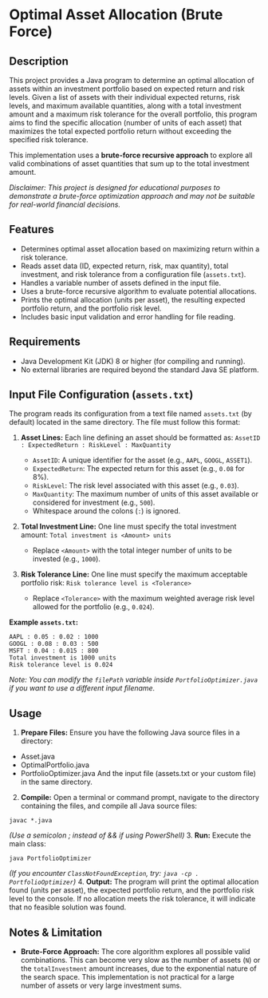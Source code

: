 # Optimal Asset Allocation (Brute Force)

## Description

This project provides a Java program to determine an optimal allocation of assets within an investment portfolio based on expected return and risk levels. Given a list of assets with their individual expected returns, risk levels, and maximum available quantities, along with a total investment amount and a maximum risk tolerance for the overall portfolio, this program aims to find the specific allocation (number of units of each asset) that maximizes the total expected portfolio return without exceeding the specified risk tolerance.

This implementation uses a **brute-force recursive approach** to explore all valid combinations of asset quantities that sum up to the total investment amount.

*Disclaimer: This project is designed for educational purposes to demonstrate a brute-force optimization approach and may not be suitable for real-world financial decisions.*

## Features

* Determines optimal asset allocation based on maximizing return within a risk tolerance.
* Reads asset data (ID, expected return, risk, max quantity), total investment, and risk tolerance from a configuration file (`assets.txt`).
* Handles a variable number of assets defined in the input file.
* Uses a brute-force recursive algorithm to evaluate potential allocations.
* Prints the optimal allocation (units per asset), the resulting expected portfolio return, and the portfolio risk level.
* Includes basic input validation and error handling for file reading.

## Requirements

* Java Development Kit (JDK) 8 or higher (for compiling and running).
* No external libraries are required beyond the standard Java SE platform.

## Input File Configuration (`assets.txt`)

The program reads its configuration from a text file named `assets.txt` (by default) located in the same directory. The file must follow this format:

1.  **Asset Lines:** Each line defining an asset should be formatted as:
    `AssetID : ExpectedReturn : RiskLevel : MaxQuantity`
    * `AssetID`: A unique identifier for the asset (e.g., `AAPL`, `GOOGL`, `ASSET1`).
    * `ExpectedReturn`: The expected return for this asset (e.g., `0.08` for 8%).
    * `RiskLevel`: The risk level associated with this asset (e.g., `0.03`).
    * `MaxQuantity`: The maximum number of units of this asset available or considered for investment (e.g., `500`).
    * Whitespace around the colons (`:`) is ignored.

2.  **Total Investment Line:** One line must specify the total investment amount:
    `Total investment is <Amount> units`
    * Replace `<Amount>` with the total integer number of units to be invested (e.g., `1000`).

3.  **Risk Tolerance Line:** One line must specify the maximum acceptable portfolio risk:
    `Risk tolerance level is <Tolerance>`
    * Replace `<Tolerance>` with the maximum weighted average risk level allowed for the portfolio (e.g., `0.024`).

**Example `assets.txt`:**

```
AAPL : 0.05 : 0.02 : 1000
GOOGL : 0.08 : 0.03 : 500
MSFT : 0.04 : 0.015 : 800
Total investment is 1000 units
Risk tolerance level is 0.024
```

*Note: You can modify the ``filePath`` variable inside ``PortfolioOptimizer.java`` if you want to use a different input filename.*

## Usage
1. **Prepare Files:** Ensure you have the following Java source files in a directory:
* Asset.java
* OptimalPortfolio.java
* PortfolioOptimizer.java And the input file (assets.txt or your custom file) in the same directory.
2. **Compile:** Open a terminal or command prompt, navigate to the directory containing the files, and compile all Java source files:
  ```
  javac *.java
  ```
  *(Use a semicolon ; instead of && if using PowerShell)*
3. **Run:** Execute the main class:
  ```
  java PortfolioOptimizer
  ```
  *(If you encounter `ClassNotFoundException`, try: `java -cp . PortfolioOptimizer`)*
4. **Output:** The program will print the optimal allocation found (units per asset), the expected portfolio return, and the portfolio risk level to the console. If no allocation meets the risk tolerance, it will indicate that no feasible solution was found.

## Notes & Limitation
* **Brute-Force Approach:** The core algorithm explores all possible valid combinations. This can become very slow as the number of assets (`N`) or the `totalInvestment` amount increases, due to the exponential nature of the search space. This implementation is not practical for a large number of assets or very large investment sums.
